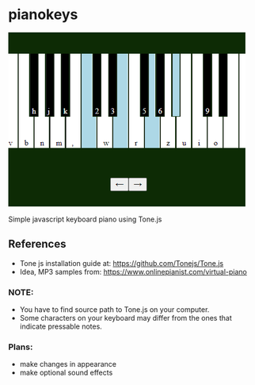 # pianokeys

![thumbnail](./thumbnail.png)

Simple javascript keyboard piano using Tone.js
## References

- Tone js installation guide at: https://github.com/Tonejs/Tone.js
- Idea, MP3 samples from: https://www.onlinepianist.com/virtual-piano

### NOTE:

- You have to find source path to Tone.js on your computer.
- Some characters on your keyboard may differ from the ones that indicate pressable notes.

### Plans:

- make changes in appearance
- make optional sound effects